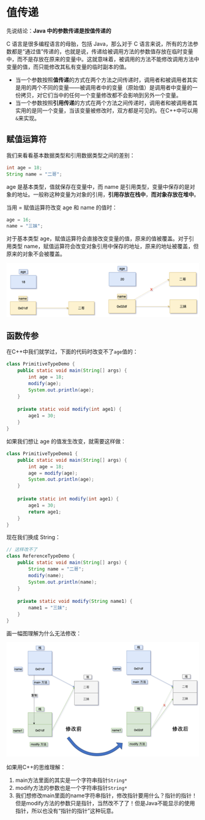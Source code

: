 # 值传递

先说结论：**Java 中的参数传递是按值传递的**

C 语言是很多编程语言的母胎，包括 Java，那么对于 C 语言来说，所有的方法参数都是“通过值”传递的，也就是说，传递给被调用方法的参数值存放在临时变量中，而不是存放在原来的变量中。这就意味着，被调用的方法不能修改调用方法中变量的值，而只能修改其私有变量的临时副本的值。

- 当一个参数按照**值传递**的方式在两个方法之间传递时，调用者和被调用者其实是用的两个不同的变量——被调用者中的变量（原始值）是调用者中变量的一份拷贝，对它们当中的任何一个变量修改都不会影响到另外一个变量。
- 当一个参数按照**引用传递**的方式在两个方法之间传递时，调用者和被调用者其实用的是同一个变量，当该变量被修改时，双方都是可见的。在C++中可以用`&`来实现。

## 赋值运算符

我们来看看基本数据类型和引用数据类型之间的差别：

```java
int age = 18;
String name = "二哥";
```

age 是基本类型，值就保存在变量中，而 name 是引用类型，变量中保存的是对象的地址。一般称这种变量为对象的引用，**引用存放在栈中**，**而对象存放在堆中**。

当用 = 赋值运算符改变 age 和 name 的值时：

```java
age = 16;
name = "三妹";
```

对于基本类型 age，赋值运算符会直接改变变量的值，原来的值被覆盖。对于引用类型 name，赋值运算符会改变对象引用中保存的地址，原来的地址被覆盖，但原来的对象不会被覆盖。

![](./img/yycd.png)

## 函数传参

在C++中我们就学过，下面的代码时改变不了`age`值的：

```java
class PrimitiveTypeDemo {
    public static void main(String[] args) {
        int age = 18;
        modify(age);
        System.out.println(age);
    }

    private static void modify(int age1) {
        age1 = 30;
    }
}
```

如果我们想让 age 的值发生改变，就需要这样做：

```java
class PrimitiveTypeDemo1 {
    public static void main(String[] args) {
        int age = 18;
        age = modify(age);
        System.out.println(age);
    }

    private static int modify(int age1) {
        age1 = 30;
        return age1;
    }
}
```

现在我们换成 String：

```java
// 这样改不了
class ReferenceTypeDemo {
    public static void main(String[] args) {
        String name = "二哥";
        modify(name);
        System.out.println(name);
    }

    private static void modify(String name1) {
        name1 = "三妹";
    }
}
```

画一幅图理解为什么无法修改：

![](./img/yycd2.png)

如果用C++的思维理解：

1. main方法里面的其实是一个字符串指针`String*`
2. modify方法的参数也是一个字符串指针`String*`
3. 我们想修改main里面的name字符串指针，修改指针要用什么？指针的指针！但是modify方法的参数只是指针，当然改不了了！但是Java不能显示的使用指针，所以也没有“指针的指针”这种玩意。